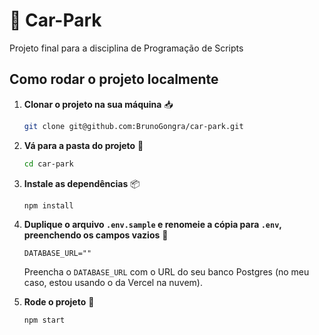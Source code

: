 # 🚗 Car-Park

Projeto final para a disciplina de Programação de Scripts

## Como rodar o projeto localmente

1. **Clonar o projeto na sua máquina** 📥

    ```bash
    git clone git@github.com:BrunoGongra/car-park.git
    ```

2. **Vá para a pasta do projeto** 📂

    ```bash
    cd car-park
    ```

3. **Instale as dependências** 📦

    ```bash
    npm install
    ```

4. **Duplique o arquivo `.env.sample` e renomeie a cópia para `.env`, preenchendo os campos vazios** 📝

    ```dotenv
    DATABASE_URL=""
    ```
    
    Preencha o `DATABASE_URL` com o URL do seu banco Postgres (no meu caso, estou usando o da Vercel na nuvem).

5. **Rode o projeto** 🚀

    ```bash
    npm start
    ```
